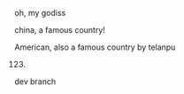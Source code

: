 oh, my godiss

china, a famous country!

American, also a famous country by telanpu

123.

dev branch